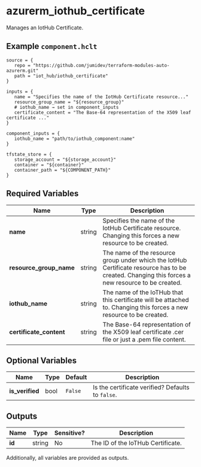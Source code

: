 # azurerm_iothub_certificate

Manages an IotHub Certificate.

## Example `component.hclt`

```hcl
source = {
   repo = "https://github.com/jumidev/terraform-modules-auto-azurerm.git"   
   path = "iot_hub/iothub_certificate"   
}

inputs = {
   name = "Specifies the name of the IotHub Certificate resource..."   
   resource_group_name = "${resource_group}"   
   # iothub_name → set in component_inputs
   certificate_content = "The Base-64 representation of the X509 leaf certificate ..."   
}

component_inputs = {
   iothub_name = "path/to/iothub_component:name"   
}

tfstate_store = {
   storage_account = "${storage_account}"   
   container = "${container}"   
   container_path = "${COMPONENT_PATH}"   
}

```

## Required Variables

| Name | Type |  Description |
| ---- | --------- |  ----------- |
| **name** | string |  Specifies the name of the IotHub Certificate resource. Changing this forces a new resource to be created. | 
| **resource_group_name** | string |  The name of the resource group under which the IotHub Certificate resource has to be created. Changing this forces a new resource to be created. | 
| **iothub_name** | string |  The name of the IoTHub that this certificate will be attached to. Changing this forces a new resource to be created. | 
| **certificate_content** | string |  The Base-64 representation of the X509 leaf certificate .cer file or just a .pem file content. | 

## Optional Variables

| Name | Type |  Default  |  Description |
| ---- | --------- |  ----------- | ----------- |
| **is_verified** | bool |  `False`  |  Is the certificate verified? Defaults to `false`. | 



## Outputs

| Name | Type | Sensitive? | Description |
| ---- | ---- | --------- | --------- |
| **id** | string | No  | The ID of the IoTHub Certificate. | 

Additionally, all variables are provided as outputs.
